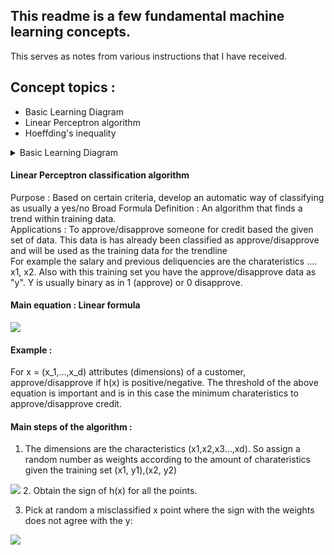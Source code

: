 ## This readme is a few fundamental machine learning concepts.
This serves as notes from various instructions that I have received.

## Concept topics :
- Basic Learning Diagram
- Linear Perceptron algorithm
- Hoeffding's inequality

<details>
  <summary>Basic Learning Diagram</summary>
<p align="center"><img width=40% src="https://github.com/hilsdsg3/Machine_Learning_Fundamentels/blob/master/meta_data/media/Basic_Learning_Problem_Diagram.png"></p>
</details>

#### Linear Perceptron classification algorithm
Purpose : Based on certain criteria, develop an automatic way of classifying as usually a yes/no
Broad Formula Definition : An algorithm that finds a trend within training data.  
Applications :
To approve/disapprove someone for credit based the given set of data.
This data is has already been classified as approve/disapprove and will be used as the training data for the trendline  
For example the salary and previous deliquencies are the charateristics .... x1, x2. Also with this training set you have the approve/disapprove data as "y". Y is usually binary as in 1 (approve) or 0 disapprove.
#### Main equation : Linear formula
<img src="https://latex.codecogs.com/svg.latex?{\color{Red}h}(x)=sign((\sum_{i=1}^{d}{\color{Red}w_i}x_x)-{\color{Red}threshold})"/>

#### Example :
For x = (x_1,...,x_d) attributes (dimensions) of a customer,
approve/disapprove if h(x) is positive/negative.
The threshold of the above equation is important and is in this case the minimum charateristics to approve/disapprove credit.

#### Main steps of the algorithm :

1. The dimensions are the characteristics (x1,x2,x3...,xd). So assign a random number as weights according to the amount of charateristics given the training set (x1, y1),(x2, y2)
<img src="https://latex.codecogs.com/svg.latex?{\color{Red}h}(x)=sign({\color{Red}w_T}x)"/>
2. Obtain the sign of h(x) for all the points.

3. Pick at random a misclassified x point where the sign with the weights
does not agree with the y:
<img src="https://latex.codecogs.com/svg.latex?sign({\color{Red}w_T}x)\neq{y_n}"/>
